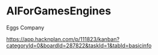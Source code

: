 # AIForGamesEngines
Eggs Company

https://app.hacknplan.com/p/111823/kanban?categoryId=0&boardId=287822&taskId=1&tabId=basicinfo
